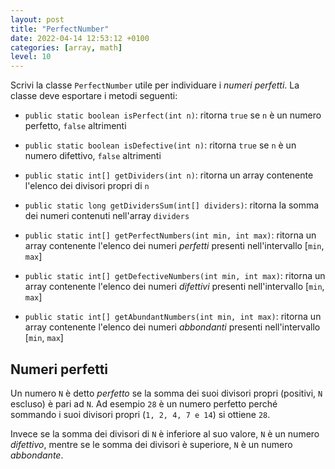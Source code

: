 ```yaml
---
layout: post
title: "PerfectNumber"
date: 2022-04-14 12:53:12 +0100
categories: [array, math]
level: 10
---
```



Scrivi la classe `PerfectNumber` utile per individuare i *numeri perfetti*. La classe deve esportare i metodi seguenti:

- `public static boolean isPerfect(int n)`: ritorna `true` se `n` è un numero perfetto, `false` altrimenti 

- `public static boolean isDefective(int n)`: ritorna `true` se `n` è un numero difettivo, `false` altrimenti 

- `public static int[] getDividers(int n)`: ritorna un array contenente l'elenco dei divisori propri di `n`

- `public static long getDividersSum(int[] dividers)`: ritorna la somma dei numeri contenuti nell'array `dividers`

- `public static int[] getPerfectNumbers(int min, int max)`: ritorna un array contenente l'elenco dei numeri *perfetti* presenti nell'intervallo [`min`, `max`]

- `public static int[] getDefectiveNumbers(int min, int max)`: ritorna un array contenente l'elenco dei numeri *difettivi* presenti nell'intervallo [`min`, `max`]

- `public static int[] getAbundantNumbers(int min, int max)`: ritorna un array contenente l'elenco dei numeri *abbondanti* presenti nell'intervallo [`min`, `max`]


## Numeri perfetti

Un numero `N` è detto *perfetto* se la somma dei suoi divisori propri (positivi, `N` escluso)  è pari ad `N`. Ad esempio `28` è un numero perfetto perché sommando i suoi divisori propri (`1, 2, 4, 7 e 14`) si ottiene `28`.

Invece se la somma dei divisori di `N` è inferiore al suo valore, `N` è un numero *difettivo*, mentre se le somma dei divisori è superiore, `N` è un numero *abbondante*.

